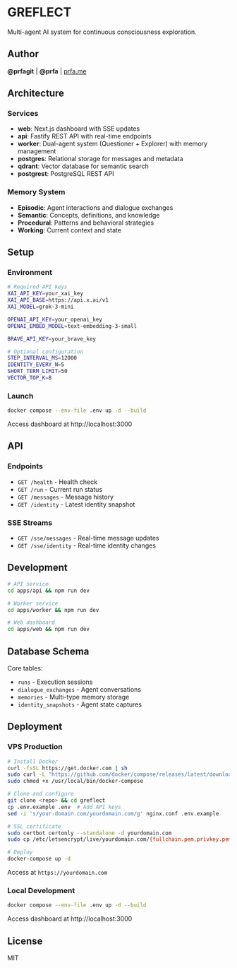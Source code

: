 # GREFLECT

Multi-agent AI system for continuous consciousness exploration.

## Author

**@prfagit** | **@prfa** | [prfa.me](https://prfa.me/)

## Architecture

### Services

- **web**: Next.js dashboard with SSE updates
- **api**: Fastify REST API with real-time endpoints
- **worker**: Dual-agent system (Questioner + Explorer) with memory management
- **postgres**: Relational storage for messages and metadata
- **qdrant**: Vector database for semantic search
- **postgrest**: PostgreSQL REST API

### Memory System

- **Episodic**: Agent interactions and dialogue exchanges
- **Semantic**: Concepts, definitions, and knowledge
- **Procedural**: Patterns and behavioral strategies
- **Working**: Current context and state

## Setup

### Environment

```bash
# Required API keys
XAI_API_KEY=your_xai_key
XAI_API_BASE=https://api.x.ai/v1
XAI_MODEL=grok-3-mini

OPENAI_API_KEY=your_openai_key
OPENAI_EMBED_MODEL=text-embedding-3-small

BRAVE_API_KEY=your_brave_key

# Optional configuration
STEP_INTERVAL_MS=12000
IDENTITY_EVERY_N=5
SHORT_TERM_LIMIT=50
VECTOR_TOP_K=8
```

### Launch

```bash
docker compose --env-file .env up -d --build
```

Access dashboard at http://localhost:3000

## API

### Endpoints

- `GET /health` - Health check
- `GET /run` - Current run status
- `GET /messages` - Message history
- `GET /identity` - Latest identity snapshot

### SSE Streams

- `GET /sse/messages` - Real-time message updates
- `GET /sse/identity` - Real-time identity changes

## Development

```bash
# API service
cd apps/api && npm run dev

# Worker service
cd apps/worker && npm run dev

# Web dashboard
cd apps/web && npm run dev
```

## Database Schema

Core tables:

- `runs` - Execution sessions
- `dialogue_exchanges` - Agent conversations
- `memories` - Multi-type memory storage
- `identity_snapshots` - Agent state captures

## Deployment

### VPS Production

```bash
# Install Docker
curl -fsSL https://get.docker.com | sh
sudo curl -L "https://github.com/docker/compose/releases/latest/download/docker-compose-$(uname -s)-$(uname -m)" -o /usr/local/bin/docker-compose
sudo chmod +x /usr/local/bin/docker-compose

# Clone and configure
git clone <repo> && cd greflect
cp .env.example .env  # Add API keys
sed -i 's/your-domain.com/yourdomain.com/g' nginx.conf .env.example

# SSL certificate
sudo certbot certonly --standalone -d yourdomain.com
sudo cp /etc/letsencrypt/live/yourdomain.com/{fullchain.pem,privkey.pem} ssl/

# Deploy
docker-compose up -d
```

Access at `https://yourdomain.com`

### Local Development

```bash
docker compose --env-file .env up -d --build
```

Access dashboard at http://localhost:3000

## License

MIT

